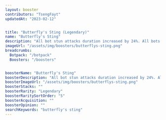 ```yaml
---
layout: booster
contributors: "TsengFayt"
updatedAt: "2023-02-12"


title: "Butterfly's Sting (Legendary)"
name: "Butterfly's Sting"
description: "All bot stun attacks duration increased by 24%. All bots have a 15% chance to dodge melee attacks."
imageUrl: "/assets/img/boosters/butterflys-sting.png"
breadcrumbs:
  Botpack: "/botpack"
  Boosters: "/boosters"


boosterName: "Butterfly's Sting"
boosterDescription: "All bot stun attacks duration increased by 24%. All bots have a 15% chance to dodge melee attacks."
boosterImageUrl: "/assets/img/boosters/butterflys-sting.png"
boosterStacks: ""
boosterRarity: "Legendary"
boosterRaritySortOrder: "5"
boosterAcquisition: ""
boosterOpinion: ""
searchKeywords: "butterfly's sting"
---
```



